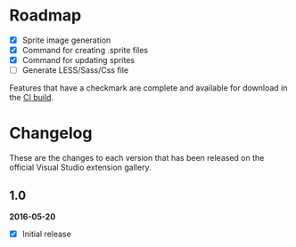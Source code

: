 # Roadmap

- [x] Sprite image generation
- [x] Command for creating .sprite files
- [x] Command for updating sprites
- [ ] Generate LESS/Sass/Css file

Features that have a checkmark are complete and available for
download in the
[CI build](http://vsixgallery.com/extension/cd92c0c6-2c32-49a3-83ca-0dc767c7d78e/).

# Changelog

These are the changes to each version that has been released
on the official Visual Studio extension gallery.

## 1.0

**2016-05-20**

- [x] Initial release